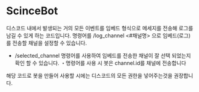 # ScinceBot

디스코드 내에서 발생되는 거의 모든 이벤트를 임베드 형식으로 메세지를 전송해 로그를 남길 수 있게 하는 코드입니다.
명령어를 /log_channel <#채널명> 으로 임베드(로그)를 전송할 채널을 설정할 수 있습니다.

- /selected_channel 명령어를 사용하여 임베드를 전송한 채널이 잘 선택 되었는지 확인 할 수 있습니다.
   ・명령어를 사용 시 봇은 channel.id를 채널에 전송합니다


해당 코드로 봇을 만들어 사용할 시에는 디스코드의 모든 권한을 넣어주는것을 권장합니다.
